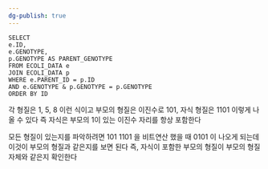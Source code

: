 ```yaml
---
dg-publish: true
---
```

```mysql
SELECT
e.ID,
e.GENOTYPE,
p.GENOTYPE AS PARENT_GENOTYPE
FROM ECOLI_DATA e
JOIN ECOLI_DATA p
WHERE e.PARENT_ID = p.ID
AND e.GENOTYPE & p.GENOTYPE = p.GENOTYPE
ORDER BY ID
```

각 형질은 1, 5, 8 이런 식이고
부모의 형질은 이진수로 101, 자식 형질은 1101 이렇게 나올 수 있다
즉 자식은 부모의 1이 있는 이진수 자리를 항상 포함한다

모든 형질이 있는지를 파악하려면
101
1101
을 비트연산 했을 때
0101 이 나오게 되는데
이것이 부모의 형질과 같은지를 보면 된다
즉, 자식이 포함한 부모의 형질이 부모의 형질 자체와 같은지 확인한다